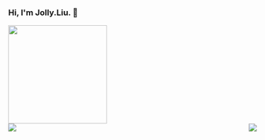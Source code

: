 ### Hi, I'm Jolly.Liu. 👋

<div style="align: center;">
<img height="200" src="https://pic2.zhimg.com/v2-28020003d4a493c78d8202ba6c35f179_b.webp">
</div>
<img align="left" src="https://github-readme-stats.vercel.app/api?username=ThinkingThigh&show_icons=true&hide_border=true">
<img align="right" src="https://github-readme-stats.vercel.app/api/top-langs/?username=ThinkingThigh&hide_border=true">
</div>
